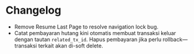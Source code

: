 # Changelog

- Remove Resume Last Page to resolve navigation lock bug.
- Catat pembayaran hutang kini otomatis membuat transaksi keluar dengan tautan `related_tx_id`. Hapus pembayaran jika perlu rollback—transaksi terkait akan di-soft delete.
